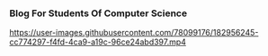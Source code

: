 ### Blog For Students Of Computer Science

https://user-images.githubusercontent.com/78099176/182956245-cc774297-f4fd-4ca9-a19c-96ce24abd397.mp4

